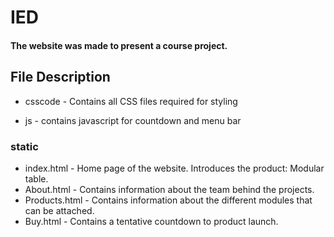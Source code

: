 # IED

#### The website was made to present a course project.

## File Description

* csscode - Contains all CSS files required for styling

* js - contains javascript for countdown and menu bar

### static

* index.html - Home page of the website. Introduces the product: Modular table.
* About.html - Contains information about the team behind the projects.
* Products.html - Contains information about the different modules that can be attached.
* Buy.html - Contains a tentative countdown to product launch.


